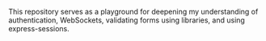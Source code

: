 This repository serves as a playground for deepening my understanding of authentication, WebSockets, validating forms using libraries, and using express-sessions.
